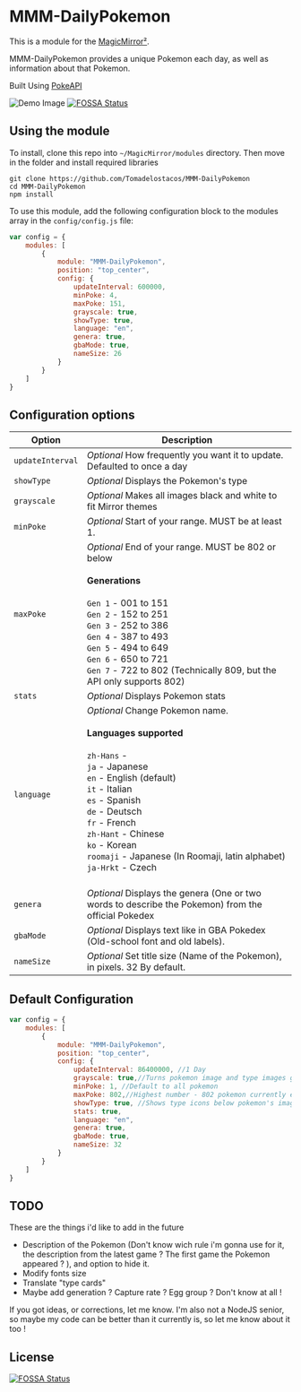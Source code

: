 # MMM-DailyPokemon

This is a module for the [MagicMirror²](https://github.com/MichMich/MagicMirror/).

MMM-DailyPokemon provides a unique Pokemon each day, as well as information about that Pokemon.

Built Using [PokeAPI](https://pokeapi.co/)

![Demo Image](https://github.com/Tomadelostacos/MMM-DailyPokemon/blob/feature/translation/images/demo.png)
[![FOSSA Status](https://app.fossa.io/api/projects/git%2Bgithub.com%2FTomadelostacos%2FMMM-DailyPokemon.svg?type=shield)](https://app.fossa.io/projects/git%2Bgithub.com%2FTomadelostacos%2FMMM-DailyPokemon?ref=badge_shield)

## Using the module

To install, clone this repo into `~/MagicMirror/modules` directory. Then move in the folder and install required libraries
```
git clone https://github.com/Tomadelostacos/MMM-DailyPokemon
cd MMM-DailyPokemon
npm install
```

To use this module, add the following configuration block to the modules array in the `config/config.js` file:
```js
var config = {
    modules: [
        {
            module: "MMM-DailyPokemon",
            position: "top_center",
            config: {
                updateInterval: 600000,
                minPoke: 4,
                maxPoke: 151,
                grayscale: true,
                showType: true,
                language: "en",
				genera: true, 
				gbaMode: true,            
				nameSize: 26            
            }
        }
    ]
}
```

## Configuration options


| Option           | Description
|----------------- |-----------
| `updateInterval` | *Optional* How frequently you want it to update. Defaulted to once a day
| `showType`       | *Optional* Displays the Pokemon's type
| `grayscale`      | *Optional* Makes all images black and white to fit Mirror themes
| `minPoke`        | *Optional* Start of your range. MUST be at least 1.
| `maxPoke`        | *Optional* End of your range. MUST be 802 or below <br><br>**Generations** <br/><br/> `Gen 1` - 001 to 151 <br> `Gen 2` - 152 to 251 <br> `Gen 3` - 252 to 386 <br> `Gen 4` - 387 to 493 <br> `Gen 5` - 494 to 649 <br> `Gen 6` - 650 to 721 <br> `Gen 7` - 722 to 802 (Technically 809, but the API only supports 802)
| `stats`          | *Optional* Displays Pokemon stats
| `language`       | *Optional* Change Pokemon name. <br><br>**Languages supported** <br/><br/> `zh-Hans` -  <br> `ja` - Japanese <br> `en` - English (default) <br> `it` - Italian <br> `es` - Spanish <br> `de` - Deutsch <br> `fr` - French <br>`zh-Hant` - Chinese <br>`ko` - Korean <br>`roomaji` - Japanese (In Roomaji, latin alphabet) <br>`ja-Hrkt` - Czech <br/> <br/>
| `genera`          | *Optional* Displays the genera (One or two words to describe the Pokemon) from the official Pokedex
| `gbaMode`         | *Optional* Displays text like in GBA Pokedex (Old-school font and old labels). 
| `nameSize`        | *Optional* Set title size (Name of the Pokemon), in pixels. 32 By default.

## Default Configuration

```js
var config = {
    modules: [
        {
            module: "MMM-DailyPokemon",
            position: "top_center",
            config: {
                updateInterval: 86400000, //1 Day
                grayscale: true,//Turns pokemon image and type images gray to match magic mirror styles
                minPoke: 1, //Default to all pokemon
                maxPoke: 802,//Highest number - 802 pokemon currently exist
                showType: true, //Shows type icons below pokemon's image
                stats: true,
                language: "en",
				genera: true,
                gbaMode: true, 
                nameSize: 32         
            }
        }
    ]
}
```

## TODO
These are the things i'd like to add in the future

- Description of the Pokemon (Don't know wich rule i'm gonna use for it, the description from the latest game ? The first game the Pokemon appeared ? ), and option to hide it. 
- Modify fonts size
- Translate "type cards"
- Maybe add generation ? Capture rate ? Egg group ? Don't know at all ! 

If you got ideas, or corrections, let me know. I'm also not a NodeJS senior, so maybe my code can be better than it currently is, so let me know about it too ! 


## License
[![FOSSA Status](https://app.fossa.io/api/projects/git%2Bgithub.com%2FTomadelostacos%2FMMM-DailyPokemon.svg?type=large)](https://app.fossa.io/projects/git%2Bgithub.com%2FTomadelostacos%2FMMM-DailyPokemon?ref=badge_large)